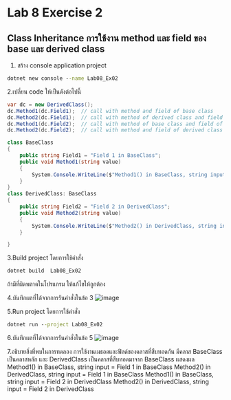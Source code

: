 # Lab 8 Exercise 2

## Class Inheritance การใช้งาน method และ field ของ base และ  derived class

1. สร้าง console application project

```cmd
dotnet new console --name Lab08_Ex02
```

2.เปลี่ยน code ให้เป็นดังต่อไปนี้

```cs
var dc = new DerivedClass();
dc.Method1(dc.Field1);  // call with method and field of base class
dc.Method2(dc.Field1);  // call with method of derived class and field of base class
dc.Method1(dc.Field2);  // call with method of base class and field of derived class
dc.Method2(dc.Field2);  // call with method and field of derived class

class BaseClass
{
    public string Field1 = "Field 1 in BaseClass";
    public void Method1(string value)
    {
        System.Console.WriteLine($"Method1() in BaseClass, string input = {value} ");
    }
}
class DerivedClass: BaseClass
{
    public string Field2 = "Field 2 in DerivedClass";
    public void Method2(string value)
    {
        System.Console.WriteLine($"Method2() in DerivedClass, string input = {value} ");
    }

}
```

3.Build project โดยการใช้คำสั่ง

```cmd
dotnet build  Lab08_Ex02
```

ถ้ามีที่ผิดพลาดในโปรแกรม ให้แก้ไขให้ถูกต้อง

4.บันทึกผลที่ได้จากการรันคำสั่งในข้อ 3
![image](https://github.com/ThanchiraCharakhon099/03376836-OOP-2566-Lab-08/assets/144195708/8074fe90-b7a9-4311-8a85-168622e94f41)

5.Run project โดยการใช้คำสั่ง

```cmd
dotnet run --project Lab08_Ex02
```

6.บันทึกผลที่ได้จากการรันคำสั่งในข้อ 5
![image](https://github.com/ThanchiraCharakhon099/03376836-OOP-2566-Lab-08/assets/144195708/b47a551c-9f7b-4913-84a2-4e66b86d0767)

7.อธิบายสิ่งที่พบในการทดลอง
การใช้งานเมธอดและฟิลด์ของคลาสที่สืบทอดกัน มีคลาส BaseClass เป็นคลาสหลัก และ DerivedClass เป็นคลาสที่สืบทอดมาจาก BaseClass
เเสดงผล
Method1() in BaseClass, string input = Field 1 in BaseClass 
Method2() in DerivedClass, string input = Field 1 in BaseClass 
Method1() in BaseClass, string input = Field 2 in DerivedClass
Method2() in DerivedClass, string input = Field 2 in DerivedClass
